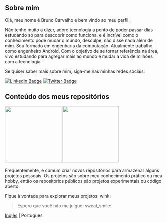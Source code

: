 ## Sobre mim

Olá, meu nome é Bruno Carvalho e bem vindo ao meu perfil.

Não tenho muito a dizer, adoro tecnologia a ponto de poder passar dias estudando só para descobrir como funciona, e é incrível como o conhecimento pode mudar o mundo, desculpe, não disse nada além de mim.
Sou formado em engenharia da computação.
Atualmente trabalho como engenheiro Android.
Com o objetivo de se tornar referência na área, vivo estudando para agregar mais ao mundo e mudar a vida de milhões com a tecnologia.

Se quiser saber mais sobre mim, siga-me nas minhas redes sociais:

[![Linkedin Badge](https://img.shields.io/badge/-Linkedin-2E2D2E?style=for-the-badge&labelColor=000000&logo=linkedin)](https://www.linkedin.com/in/brunocarvalhs/)
[![Twitter Badge](https://img.shields.io/badge/-Twitter-2E2D2E?style=for-the-badge&labelColor=000000&logo=Twitter)](https://twitter.com/brunocarvalhs/)
<!--[![Discord Badge](https://img.shields.io/badge/-Discord-2E2D2E?style=for-the-badge&labelColor=000000&logo=Discord)](mailto:brunocarvalhs@outlook.com.br)-->

## Conteúdo dos meus repositórios

<div>
  <a href="https://github.com/brunocarvalhs">
    <img height="180em" src="https://github-readme-stats.vercel.app/api/top-langs/?username=brunocarvalhs&layout=compact&theme=radical" />
    <img height="180em" src="https://github-readme-stats.vercel.app/api?username=brunocarvalhs&show_icons=true&theme=radical" />
  </a>
</div>

Frequentemente, é comum criar novos repositórios para armazenar alguns projetos pessoais. Os projetos são sobre meu conhecimento prático ou meu hobby, então os repositórios públicos são projetos experimentais ou código aberto.

Fique à vontade para explorar meus projetos: wink:

> Espero que você não me julgue: sweat_smile:

[Inglês]((/README.md)) | Português
